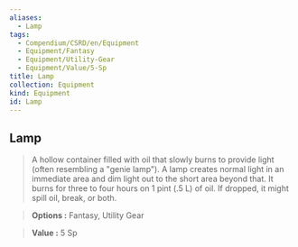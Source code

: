 ```yaml
---
aliases:
  - Lamp
tags:
  - Compendium/CSRD/en/Equipment
  - Equipment/Fantasy
  - Equipment/Utility-Gear
  - Equipment/Value/5-Sp
title: Lamp
collection: Equipment
kind: Equipment
id: Lamp
---
```

## Lamp    
    
>A hollow container filled with oil that slowly burns to provide light (often resembling a "genie lamp"). A lamp creates normal light in an immediate area and dim light out to the short area beyond that. It burns for three to four hours on 1 pint (.5 L) of oil. If dropped, it might spill oil, break, or both.    
> **Options :** Fantasy, Utility Gear    
> **Value :** 5 Sp
